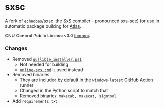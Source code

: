 # sxsc
A fork of [`echnobas`/sxsc](https://github.com/echnobas/sxsc) (the SxS compiler - pronounced sxs-see) for use in automatic package building for [Atlas](https://github.com/Atlas-OS/Atlas/actions/workflows/package-build.yaml).

GNU General Public License v3.0 [license](https://github.com/echnobas/sxsc/blob/a45c5f321153a0dd33266cb35fce3effac7212ad/LICENSE).

### Changes
- Removed [`gullible_installer.ps1`](https://github.com/echnobas/sxsc/blob/master/gullible_installer.ps1)
  - Not needed for building
  - [`online-sxs.cmd`](https://github.com/he3als/online-sxs) is used instead
- Removed binaries
  - They are included [by default](https://github.com/actions/runner-images/blob/main/images/win/Windows2022-Readme.md#installed-windows-sdks) in the `windows-latest` GitHub Action runner
  - Changed in the Python script to match that
  - Removed binaries:  `makecab, makecat, signtool`
- Add `requirements.txt`

